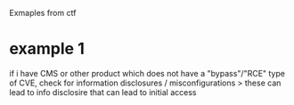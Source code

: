 Exmaples from ctf 

# example 1 

if i have CMS or other product which does not have a "bypass"/"RCE" type of CVE, 
check for information disclosures / misconfigurations > these can lead to info disclosire that can lead to initial access 
